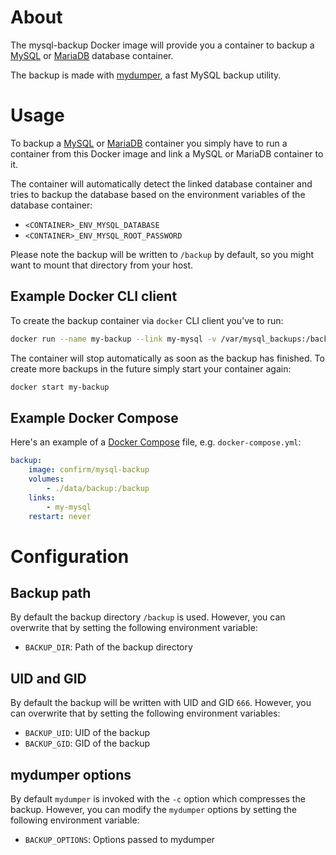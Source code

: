 # About

The mysql-backup Docker image will provide you a container to backup a [MySQL](https://hub.docker.com/_/mysql/) or [MariaDB](https://hub.docker.com/_/mariadb/) database container.

The backup is made with [mydumper](http://centminmod.com/mydumper.html), a fast MySQL backup utility.

# Usage

To backup a [MySQL](https://hub.docker.com/_/mysql/) or [MariaDB](https://hub.docker.com/_/mariadb/) container you simply have to run a container from this Docker image and link a MySQL or MariaDB container to it.

The container will automatically detect the linked database container and tries to backup the database based on the environment variables of the database container:

* `<CONTAINER>_ENV_MYSQL_DATABASE`
* `<CONTAINER>_ENV_MYSQL_ROOT_PASSWORD`

Please note the backup will be written to `/backup` by default, so you might want to mount that directory from your host.

## Example Docker CLI client

To create the backup container via `docker` CLI client you've to run:

```bash
docker run --name my-backup --link my-mysql -v /var/mysql_backups:/backup -d confirm/mysql-backup
```

The container will stop automatically as soon as the backup has finished.
To create more backups in the future simply start your container again:

```bash
docker start my-backup
```

## Example Docker Compose

Here's an example of a [Docker Compose](https://docs.docker.com/compose/) file, e.g. `docker-compose.yml`:

```yaml
backup:
    image: confirm/mysql-backup
    volumes:
        - ./data/backup:/backup
    links:
        - my-mysql
    restart: never
```

# Configuration

## Backup path

By default the backup directory `/backup` is used.
However, you can overwrite that by setting the following environment variable:

* `BACKUP_DIR`: Path of the backup directory

## UID and GID

By default the backup will be written with UID and GID `666`.
However, you can overwrite that by setting the following environment variables:

* `BACKUP_UID`: UID of the backup
* `BACKUP_GID`: GID of the backup

## mydumper options

By default `mydumper` is invoked with the `-c` option which compresses the backup.
However, you can modify the `mydumper` options by setting the following environment variable:

* `BACKUP_OPTIONS`: Options passed to mydumper